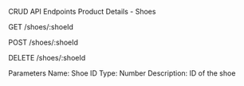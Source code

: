 CRUD API Endpoints
Product Details - Shoes

GET /shoes/:shoeId

POST /shoes/:shoeId

DELETE /shoes/:shoeId

Parameters
Name: Shoe ID
Type: Number
Description: ID of the shoe

